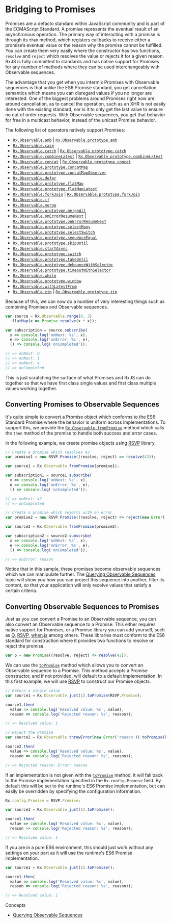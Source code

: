 # Bridging to Promises #

Promises are a defacto standard within JavaScript community and is part of the ECMAScript Standard.  A promise represents the eventual result of an asynchronous operation. The primary way of interacting with a promise is through its `then` method, which registers callbacks to receive either a promise’s eventual value or the reason why the promise cannot be fulfilled.  You can create them very easily where the constructor has two functions, `resolve` and `reject` which resolves the value or rejects it for a given reason.  RxJS is fully committed to standards and has native support for Promises for any number of methods where they can be used interchangeably with Observable sequences.  

The advantage that you get when you intermix Promises with Observable sequences is that unlike the ES6 Promise standard, you get cancellation semantics which means you can disregard values if you no longer are interested.  One of the biggest problems around Promises right now are around cancellation, as to cancel the operation, such as an XHR is not easily done with the existing standard, nor is it to only get the last value to ensure no out of order requests.  With Observable sequences, you get that behavior for free in a multicast behavior, instead of the unicast Promise behavior.

The following list of operators natively support Promises:
- [`Rx.Observable.amb`](https://github.com/Reactive-Extensions/RxJS/tree/master/doc/api/core/operators/amb.md) | [`Rx.Observable.prototype.amb`](https://github.com/Reactive-Extensions/RxJS/tree/master/doc/api/core/operators/ambproto.md)
- [`Rx.Observable.case`](https://github.com/Reactive-Extensions/RxJS/tree/master/doc/api/core/operators/case.md)
- [`Rx.Observable.catch`](https://github.com/Reactive-Extensions/RxJS/tree/master/doc/api/core/operators/catch.md) | [`Rx.Observable.prototype.catch`](https://github.com/Reactive-Extensions/RxJS/tree/master/doc/api/core/operators/catchproto.md)
- [`Rx.Observable.combineLatest`](https://github.com/Reactive-Extensions/RxJS/tree/master/doc/api/core/operators/combinelatest.md) | [`Rx.Observable.prototype.combineLatest`](https://github.com/Reactive-Extensions/RxJS/tree/master/doc/api/core/operators/combinelatestproto.md)
- [`Rx.Observable.concat`](https://github.com/Reactive-Extensions/RxJS/tree/master/doc/api/core/operators/concat.md) | [`Rx.Observable.prototype.concat`](https://github.com/Reactive-Extensions/RxJS/tree/master/doc/api/core/operators/concatproto.md)
- [`Rx.Observable.prototype.concatMap`](https://github.com/Reactive-Extensions/RxJS/tree/master/doc/api/core/operators/concatmap.md)
- [`Rx.Observable.prototype.concatMapObserver`](https://github.com/Reactive-Extensions/RxJS/tree/master/doc/api/core/operators/concatobserver.md)
- [`Rx.Observable.defer`](https://github.com/Reactive-Extensions/RxJS/tree/master/doc/api/core/operators/defer.md)
- [`Rx.Observable.prototype.flatMap`](https://github.com/Reactive-Extensions/RxJS/tree/master/doc/api/core/operators/selectmany.md)
- [`Rx.Observable.prototype.flatMapLatest`](https://github.com/Reactive-Extensions/RxJS/tree/master/doc/api/core/operators/flatmaplatest.md)
- [`Rx.Observable.forkJoin`](https://github.com/Reactive-Extensions/RxJS/tree/master/doc/api/core/operators/forkjoin.md) | [`Rx.Observable.prototype.forkJoin`](https://github.com/Reactive-Extensions/RxJS/tree/master/doc/api/core/operators/forkjoinproto.md)
- [`Rx.Observable.if`](https://github.com/Reactive-Extensions/RxJS/tree/master/doc/api/core/operators/if.md)
- [`Rx.Observable.merge`](https://github.com/Reactive-Extensions/RxJS/tree/master/doc/api/core/operators/merge.md)
- [`Rx.Observable.prototype.mergeAll`](https://github.com/Reactive-Extensions/RxJS/tree/master/doc/api/core/operators/mergeall.md)
- [`Rx.Observable.onErrorResumeNext`](https://github.com/Reactive-Extensions/RxJS/tree/master/doc/api/core/operators/onerrorresumenext.md) | [`Rx.Observable.prototype.onErrorResumeNext`](https://github.com/Reactive-Extensions/RxJS/tree/master/doc/api/core/operators/onerrorresumenextproto.md)
- [`Rx.Observable.prototype.selectMany`](https://github.com/Reactive-Extensions/RxJS/tree/master/doc/api/core/operators/selectmany.md)
- [`Rx.Observable.prototype.selectSwitch`](https://github.com/Reactive-Extensions/RxJS/tree/master/doc/api/core/operators/flatmaplatest.md)
- [`Rx.Observable.prototype.sequenceEqual`](https://github.com/Reactive-Extensions/RxJS/tree/master/doc/api/core/operators/sequenceequal.md)
- [`Rx.Observable.prototype.skipUntil`](https://github.com/Reactive-Extensions/RxJS/tree/master/doc/api/core/operators/skipuntil.md)
- [`Rx.Observable.startAsync`](https://github.com/Reactive-Extensions/RxJS/tree/master/doc/api/core/operators/startasync.md)
- [`Rx.Observable.prototype.switch`](https://github.com/Reactive-Extensions/RxJS/tree/master/doc/api/core/operators/switch.md)
- [`Rx.Observable.prototype.takeUntil`](https://github.com/Reactive-Extensions/RxJS/tree/master/doc/api/core/operators/takeuntil.md)
- [`Rx.Observable.prototype.debounceWithSelector`](https://github.com/Reactive-Extensions/RxJS/tree/master/doc/api/core/operators/debouncewithselector.md)
- [`Rx.Observable.prototype.timeoutWithSelector`](https://github.com/Reactive-Extensions/RxJS/tree/master/doc/api/core/operators/timeoutwithselector.md)
- [`Rx.Observable.while`](https://github.com/Reactive-Extensions/RxJS/tree/master/doc/api/core/operators/while.md)
- [`Rx.Observable.prototype.window`](https://github.com/Reactive-Extensions/RxJS/tree/master/doc/api/core/operators/window.md)
- [`Rx.Observable.withLatestFrom`](https://github.com/Reactive-Extensions/RxJS/tree/master/doc/api/core/operators/withlatestfrom.md)
- [`Rx.Observable.zip`](https://github.com/Reactive-Extensions/RxJS/tree/master/doc/api/core/operators/zip.md) | [`Rx.Observable.prototype.zip`](https://github.com/Reactive-Extensions/RxJS/tree/master/doc/api/core/operators/zipproto.md)

Because of this, we can now do a number of very interesting things such as combining Promises and Observable sequences.

```js
var source = Rx.Observable.range(0, 3)
  .flatMap(x => Promise.resolve(x * x));

var subscription = source.subscribe(
  x => console.log('onNext: %s', x),
  e => console.log('onError: %s', e),
  () => console.log('onCompleted'));

// => onNext: 0
// => onNext: 1
// => onNext: 4
// => onCompleted
```

This is just scratching the surface of what Promises and RxJS can do together so that we have first class single values and first class multiple values working together.

## Converting Promises to Observable Sequences ##

It's quite simple to convert a Promise object which conforms to the ES6 Standard Promise where the behavior is uniform across implementations.  To support this, we provide the [`Rx.Observable.fromPromise`](https://github.com/Reactive-Extensions/RxJS/tree/master/doc/api/core/operators/frompromise.md) method which calls the `then` method of the promise to handle both success and error cases.

In the following example, we create promise objects using [RSVP](https://github.com/tildeio/rsvp.js) library.

```js
// Create a promise which resolves 42
var promise1 = new RSVP.Promise((resolve, reject) => resolve(42));

var source1 = Rx.Observable.fromPromise(promise1);

var subscription1 = source1.subscribe(
  x => console.log('onNext: %s', x),
  e => console.log('onError: %s', e),
  () => console.log('onCompleted'));

// => onNext: 42
// => onCompleted

// Create a promise which rejects with an error
var promise2 = new RSVP.Promise((resolve, reject) => reject(new Error('reason')));

var source2 = Rx.Observable.fromPromise(promise2);

var subscription2 = source2.subscribe(
  x => console.log('onNext: %s', x),
  e => console.log('onError: %s', e),
  () => console.log('onCompleted'));

// => onError: reason
```

Notice that in this sample, these promises become observable sequences which we can manipulate further. The [Querying Observable Sequences](querying.md) topic will show you how you can project this sequence into another, filter its content, so that your application will only receive values that satisfy a certain criteria.

## Converting Observable Sequences to Promises ##

Just as you can convert a Promise to an Observable sequence, you can also convert an Observable sequence to a Promise.  This either requires native support for Promises, or a Promise library you can add yourself, such as [Q](https://github.com/kriskowal/q), [RSVP](https://github.com/tildeio/rsvp.js), [when.js](https://github.com/cujojs/when) among others.  These libraries must conform to the ES6 standard for construction where it provides two functions to resolve or reject the promise.

```js
var p = new Promise((resolve, reject) => resolve(42));
```

We can use the [`toPromise`](https://github.com/Reactive-Extensions/RxJS/tree/master/doc/api/core/operators/frompromise.md) method which allows you to convert an Observable sequence to a Promise.  This method accepts a Promise constructor, and if not provided, will default to a default implementation.  In this first example, we will use [RSVP](https://github.com/tildeio/rsvp.js) to construct our Promise objects.

```js
// Return a single value
var source1 = Rx.Observable.just(1).toPromise(RSVP.Promise);

source1.then(
  value => console.log('Resolved value: %s', value),
  reason => console.log('Rejected reason: %s', reason));

// => Resolved value: 1

// Reject the Promise
var source2 = Rx.Observable.throwError(new Error('reason')).toPromise(RSVP.Promise);

source2.then(
  value => console.log('Resolved value: %s', value),
  reason => console.log('Rejected reason: %s', reason));

// => Rejected reason: Error: reason
```

If an implementation is not given with the [`toPromise`](https://github.com/Reactive-Extensions/RxJS/tree/master/doc/api/core/operators/frompromise.md) method, it will fall back to the Promise implementation specified in the `Rx.config.Promise` field.  By default this will be set to the runtime's ES6 Promise implementation, but can easily be overridden by specifying the configuration information.

```js
Rx.config.Promise = RSVP.Promise;

var source1 = Rx.Observable.just(1).toPromise();

source1.then(
  value => console.log('Resolved value: %s', value),
  reason => console.log('Rejected reason: %s', reason));

// => Resolved value: 1
```

If you are in a pure ES6 environment, this should just work without any settings on your part as it will use the runtime's ES6 Promise implementation.
```js
var source1 = Rx.Observable.just(1).toPromise();

source1.then(
  value => console.log('Resolved value: %s', value),
  reason => console.log('Rejected reason: %s', reason));

// => Resolved value: 1
```

Concepts
- [Querying Observable Sequences](querying.md)
